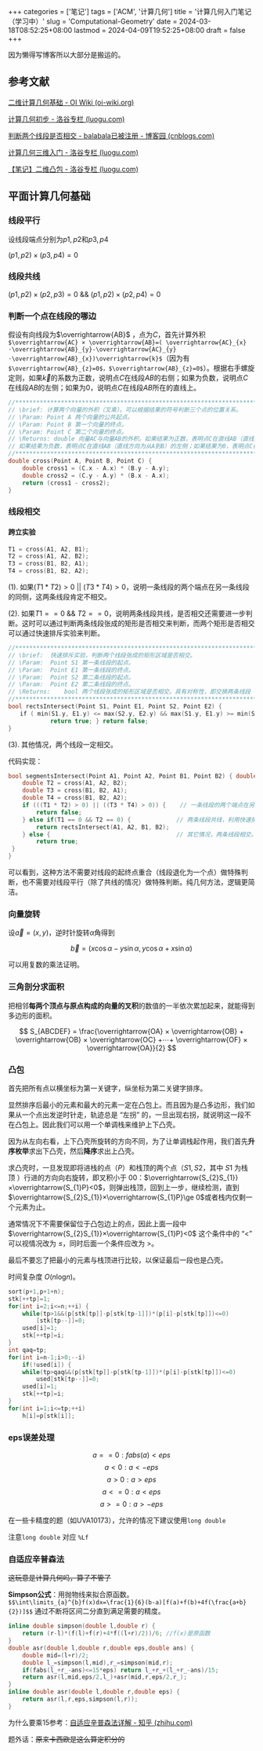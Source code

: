 ﻿
+++
categories = ['笔记']
tags = ['ACM', '计算几何']
title = '计算几何入门笔记（学习中）'
slug = 'Computational-Geometry'
date = 2024-03-18T08:52:25+08:00
lastmod = 2024-04-09T19:52:25+08:00
draft = false
+++

因为懒得写博客所以大部分是搬运的。

## 参考文献
[二维计算几何基础 - OI Wiki (oi-wiki.org)](https://oi-wiki.org/geometry/2d/)

[计算几何初步 - 洛谷专栏 (luogu.com)](https://www.luogu.com/article/1pv0nw0s)

[判断两个线段是否相交 - balabala已被注册 - 博客园 (cnblogs.com)](https://www.cnblogs.com/kane1990/p/5742830.html)

[计算几何三维入门 - 洛谷专栏 (luogu.com)](https://www.luogu.com/article/h5e6oinh)

[【笔记】二维凸包 - 洛谷专栏 (luogu.com)](https://www.luogu.com/article/n1isiff4)

## 平面计算几何基础

### 线段平行
设线段端点分别为$p1,p2$和$p3,p4$

$(p1,p2) × (p3,p4) = 0$

### 线段共线
$(p1,p2)  ×  (p2,p3) = 0$ && $(p1,p2)  ×  (p2,p4) = 0$

### 判断一个点在线段的哪边
假设有向线段为$\overrightarrow{AB}$ ，点为$C$，首先计算外积`$\overrightarrow{AC} × \overrightarrow{AB}=( \overrightarrow{AC}_{x} ⋅\overrightarrow{AB}_{y}-\overrightarrow{AC}_{y} ⋅\overrightarrow{AB}_{x})\overrightarrow{k}$`（因为有`$\overrightarrow{AB}_{z}=0$，$\overrightarrow{AB}_{z}=0$`）。根据右手螺旋定则，如果$\overrightarrow{k}$的系数为正数，说明点$C$在线段$AB$的右侧；如果为负数，说明点$C$在线段$AB$的左侧；如果为0，说明点$C$在线段$AB$所在的直线上。

``` cpp
//*************************************************************************  
// \brief: 计算两个向量的外积（叉乘）。可以根据结果的符号判断三个点的位置关系。  
// \Param: Point A 两个向量的公共起点。  
// \Param: Point B 第一个向量的终点。  
// \Param: Point C 第二个向量的终点。  
// \Returns: double 向量AC与向量AB的外积。如果结果为正数，表明点C在直线AB（直线方向为从A到B）的右侧；  
// 如果结果为负数，表明点C在直线AB（直线方向为从A到B）的左侧；如果结果为0，表明点C在直线AB上。  
//*************************************************************************
double cross(Point A, Point B, Point C) { 
	double cross1 = (C.x - A.x) * (B.y - A.y);
    double cross2 = (C.y - A.y) * (B.x - A.x);
    return (cross1 - cross2);
}
```

### 线段相交

#### 跨立实验
``` cpp
T1 = cross(A1, A2, B1);
T2 = cross(A1, A2, B2);
T3 = cross(B1, B2, A1);
T4 = cross(B1, B2, A2);
```
(1). 如果$(T1 * T2) > 0$ || $(T3 * T4) > 0$，说明一条线段的两个端点在另一条线段的同侧，这两条线段肯定不相交。

(2). 如果$T1 == 0$ && $T2 == 0$，说明两条线段共线，是否相交还需要进一步判断。这时可以通过判断两条线段张成的矩形是否相交来判断，而两个矩形是否相交可以通过快速排斥实验来判断。
``` cpp
//*************************************************************************
// \brief: 	快速排斥实验，判断两个线段张成的矩形区域是否相交。
// \Param: 	Point S1 第一条线段的起点。
// \Param: 	Point E1 第一条线段的终点。
// \Param: 	Point S2 第二条线段的起点。
// \Param: 	Point E2 第二条线段的终点。
// \Returns: 	bool 两个线段张成的矩形区域是否相交。具有对称性，即交换两条线段（参数S1与S2交换、E1与E2交换），结果不变。
//*************************************************************************  
bool rectsIntersect(Point S1, Point E1, Point S2, Point E2) {  
　　if ( min(S1.y, E1.y) <= max(S2.y, E2.y) && max(S1.y, E1.y) >= min(S2.y, E2.y) && min(S1.x, E1.x) <= max(S2.x, E2.x) && max(S1.x, E1.x) >= min(S2.x, E2.x)) {
            return true; } return false;
}
```
(3). 其他情况，两个线段一定相交。

代码实现：

``` cpp
bool segmentsIntersect(Point A1, Point A2, Point B1, Point B2) { double T1 = cross(A1, A2, B1);
    double T2 = cross(A1, A2, B2); 
    double T3 = cross(B1, B2, A1);
    double T4 = cross(B1, B2, A2);　　
    if (((T1 * T2) > 0) || ((T3 * T4) > 0)) {    // 一条线段的两个端点在另一条线段的同侧，不相交。（可能需要额外处理以防止乘法溢出，视具体情况而定。）
        return false;
    } else if(T1 == 0 && T2 == 0) {             // 两条线段共线，利用快速排斥实验进一步判断。此时必有 T3 == 0 && T4 == 0。
        return rectsIntersect(A1, A2, B1, B2);
    } else {                                    // 其它情况，两条线段相交。
        return true;  
 }
}
```

可以看到，这种方法不需要对线段的起终点重合（线段退化为一个点）做特殊判断，也不需要对线段平行（除了共线的情况）做特殊判断。纯几何方法，逻辑更简洁。

### 向量旋转

设$\overrightarrow{a} = (x,y)$，逆时针旋转$\alpha$角得到

$$\overrightarrow{b} =(x\cos\alpha −y\sin\alpha ,y\cos\alpha+x\sin\alpha )$$

可以用复数的乘法证明。

### 三角剖分求面积

把相邻**每两个顶点与原点构成的向量的叉积**的数值的一半依次累加起来，就能得到多边形的面积。

$$ S_{ABCDEF} = \frac{\overrightarrow{OA}  × \overrightarrow{OB}  + \overrightarrow{OB}  × \overrightarrow{OC}  +⋯+ \overrightarrow{OF} × \overrightarrow{OA}}{2} $$

### 凸包

首先把所有点以横坐标为第一关键字，纵坐标为第二关键字排序。

显然排序后最小的元素和最大的元素一定在凸包上。而且因为是凸多边形，我们如果从一个点出发逆时针走，轨迹总是 “左拐” 的，一旦出现右拐，就说明这一段不在凸包上。因此我们可以用一个单调栈来维护上下凸壳。

因为从左向右看，上下凸壳所旋转的方向不同，为了让单调栈起作用，我们首先**升序枚举**求出下凸壳，然后**降序**求出上凸壳。

求凸壳时，一旦发现即将进栈的点（$P$）和栈顶的两个点（$S1​,S2​$，其中  $S1​$  为栈顶 ）行进的方向向右旋转，即叉积小于  00：$\overrightarrow{S_{2}​S_{1}}​​×\overrightarrow{S_{1}P}​<0$，则弹出栈顶，回到上一步，继续检测，直到  $\overrightarrow{S_{2}​S_{1}}​​×\overrightarrow{S_{1}P}​\ge 0$​或者栈内仅剩一个元素为止。

通常情况下不需要保留位于凸包边上的点，因此上面一段中  $\overrightarrow{S_{2}​S_{1}}​​×\overrightarrow{S_{1}P}​<0$  这个条件中的 “$<$” 可以视情况改为  $\le$，同时后面一个条件应改为  $>$。

最后不要忘了把最小的元素与栈顶进行比较，以保证最后一段也是凸壳。

时间复杂度 $O(n\log_{}{n} )$。

``` cpp
sort(p+1,p+1+n); 
stk[++tp]=1; 
for(int i=2;i<=n;++i) { 
	while(tp>1&&(p[stk[tp]]-p[stk[tp-1]])*(p[i]-p[stk[tp]])<=0) 
		[stk[tp--]]=0; 
	used[i]=1; 
	stk[++tp]=i; 
} 
int qaq=tp; 
for(int i=n-1;i>0;--i) 
	if(!used[i]) { 
	while(tp>qaq&&(p[stk[tp]]-p[stk[tp-1]])*(p[i]-p[stk[tp]])<=0) 
		used[stk[tp--]]=0; 
	used[i]=1; 
	stk[++tp]=i; 
} 
for(int i=1;i<=tp;++i) 
	h[i]=p[stk[i]];
```

### eps误差处理

$$a==0 : fabs(a)<eps$$
$$a<0 : a<−eps$$
$$a>0 : a>eps$$
$$a<=0 : a<eps$$
$$a>=0 : a>-eps$$

在一些卡精度的题（如UVA10173），允许的情况下建议使用`long double`

注意`long double` 对应 `%Lf`


### 自适应辛普森法

~~这玩意是计算几何吗，算了不管了~~

**Simpson公式**：用抛物线来拟合原函数。`$$\int\limits_{a}^{b}f(x)dx=\frac{1}{6}(b-a)[f(a)+f(b)+4f(\frac{a+b}{2})]$$`
通过不断将区间二分直到满足需要的精度。

``` cpp
inline double simpson(double l,double r) {
	return (r-l)*(f(l)+f(r)+4*f((l+r)/2))/6; //f(x)是原函数
}
double asr(double l,double r,double eps,double ans) {
	double mid=(l+r)/2;
	double l_=simpson(l,mid),r_=simpson(mid,r);
	if(fabs(l_+r_-ans)<=15*eps) return l_+r_+(l_+r_-ans)/15;
	return asr(l,mid,eps/2,l_)+asr(mid,r,eps/2,r_);
}
inline double asr(double l,double r,double eps) {
	return asr(l,r,eps,simpson(l,r));
}
```

为什么要乘15参考：[自适应辛普森法详解 - 知乎 (zhihu.com)](https://zhuanlan.zhihu.com/p/646690305)

题外话：~~原来卡西欧是这么算定积分的~~
 


